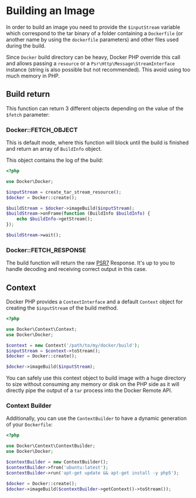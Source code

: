 # Building an Image

In order to build an image you need to provide the `$inputStream` variable which correspond to the tar binary of a 
folder containing a `Dockerfile` (or another name by using the `dockerfile` parameters) and other files used during the
build.

Since `Docker` build directory can be heavy, Docker PHP override this call and allows passing a `resource` or a 
`Psr\Http\Message\StreamInterface` instance (string is also possible but not recommended). 
This avoid using too much memory in PHP.

## Build return

This function can return 3 different objects depending on the value of the `$fetch` parameter:
 
### Docker::FETCH_OBJECT

This is default mode, where this function will block until the build is finished and return an array of `BuildInfo` 
object.

This object contains the log of the build:

```php
<?php

use Docker\Docker;

$inputStream = create_tar_stream_resource();
$docker = Docker::create();

$buildStream = $docker->imageBuild($inputStream);
$buildStream->onFrame(function (BuildInfo $buildInfo) {
    echo $buildInfo->getStream();
});

$buildStream->wait();
```

### Docker::FETCH_RESPONSE

The build function will return the raw [PSR7](http://www.php-fig.org/psr/psr-7/) Response. It's up to you to handle 
decoding and receiving correct output in this case.

## Context

Docker PHP provides a `ContextInterface` and a default `Context` object for creating the `$inputStream` of the build
method.

```php
<?php

use Docker\Context\Context;
use Docker\Docker;

$context = new Context('/path/to/my/docker/build');
$inputStream = $context->toStream();
$docker = Docker::create();

$docker->imageBuild($inputStream);
```

You can safely use this context object to build image with a huge directory to size without consuming any memory or disk
on the PHP side as it will directly pipe the output of a `tar` process into the Docker Remote API.

### Context Builder

Additionally, you can use the `ContextBuilder` to have a dynamic generation of your `Dockerfile`:

```php
<?php

use Docker\Context\ContextBuilder;
use Docker\Docker;

$contextBuilder = new ContextBuilder();
$contextBuilder->from('ubuntu:latest');
$contextBuilder->run('apt-get update && apt-get install -y php5');

$docker = Docker::create();
$docker->imageBuild($contextBuilder->getContext()->toStream());
```

